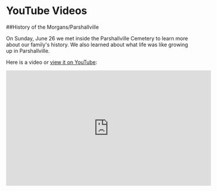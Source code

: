 # YouTube Videos

##History of the Morgans/Parshallville

On Sunday, June 26 we met inside the Parshallville Cemetery to learn more about our family's history. We also learned about what life was like growing up in Parshallville.

Here is a video or [view it on YouTube](https://www.youtube.com/watch?v=7PXCtuMzV6c&list=PLA057bskPkVqrOMYkcMCdVU9-oj7mQLbm):

<iframe width="560" height="315" src="https://www.youtube.com/embed/7PXCtuMzV6c?list=PLA057bskPkVqrOMYkcMCdVU9-oj7mQLbm" frameborder="0" allowfullscreen></iframe>


